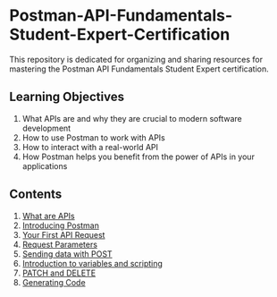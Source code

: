 # Postman-API-Fundamentals-Student-Expert-Certification

This repository is dedicated for organizing and sharing resources for mastering the Postman API Fundamentals Student Expert certification.

## Learning Objectives

1. What APIs are and why they are crucial to modern software development
2. How to use Postman to work with APIs
3. How to interact with a real-world API 
4. How Postman helps you benefit from the power of APIs in your applications

## Contents

1. [What are APIs](https://github.com/styleDevNerd/Postman-API-Fundamentals-Student-Expert-Certification/blob/main/1.%20What_are_APIs.md)
2. [Introducing Postman](https://github.com/styleDevNerd/Postman-API-Fundamentals-Student-Expert-Certification/blob/main/2.%20Introducing_Postman.md)
3. [Your First API Request](https://github.com/styleDevNerd/Postman-API-Fundamentals-Student-Expert-Certification/blob/main/3.%20Your_First_API_Request.md)
4. [Request Parameters](https://github.com/styleDevNerd/Postman-API-Fundamentals-Student-Expert-Certification/blob/main/4.%20Request_Parameters.md)
5. [Sending data with POST](https://github.com/styleDevNerd/Postman-API-Fundamentals-Student-Expert-Certification/blob/main/5.%20Sending_data_with_POST.md)
6. [Introduction to variables and scripting](https://github.com/styleDevNerd/Postman-API-Fundamentals-Student-Expert-Certification/blob/main/6.%20Introduction_to_variables_and_scripting.md)
7. [PATCH and DELETE](https://github.com/styleDevNerd/Postman-API-Fundamentals-Student-Expert-Certification/blob/main/7.%20PATCH_and_DELETE.md)
8. [Generating Code](https://github.com/styleDevNerd/Postman-API-Fundamentals-Student-Expert-Certification/blob/main/8.%20Generating_Code.md)
